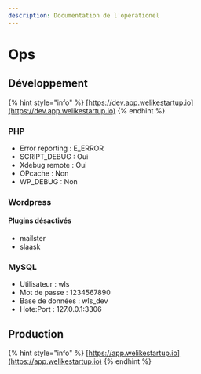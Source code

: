 ```yaml
---
description: Documentation de l'opérationel
---
```


# Ops

## Développement

{% hint style="info" %}
[https://dev.app.welikestartup.io](https://dev.app.welikestartup.io)
{% endhint %}

### PHP

* Error reporting : E\_ERROR
* SCRIPT\_DEBUG : Oui
* Xdebug remote : Oui
* OPcache : Non
* WP\_DEBUG : Non

### Wordpress

#### Plugins désactivés

* mailster
* slaask

### MySQL

* Utilisateur : wls
* Mot de passe : 1234567890
* Base de données : wls\_dev
* Hote:Port : 127.0.0.1:3306

## Production

{% hint style="info" %}
[https://app.welikestartup.io](https://app.welikestartup.io)
{% endhint %}

